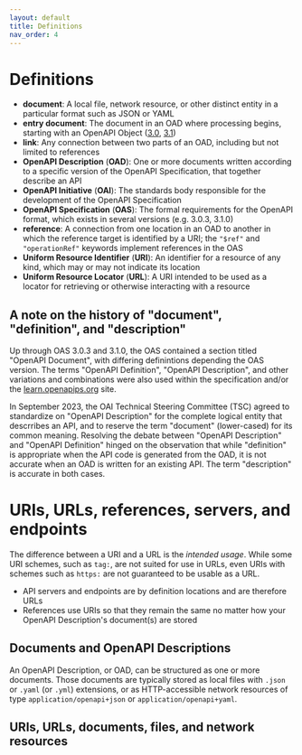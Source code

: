 ```yaml
---
layout: default
title: Definitions
nav_order: 4
---
```


# Definitions

- **document**: A local file, network resource, or other distinct entity in a particular format such as JSON or YAML
- **entry document**: The document in an OAD where processing begins, starting with an OpenAPI Object ([3.0](https://spec.openapis.org/oas/v3.0.3#openapi-object), [3.1](https://spec.openapis.org/oas/v3.1.0#openapi-object))
- **link**: Any connection between two parts of an OAD, including but not limited to references
- **OpenAPI Description** (**OAD**): One or more documents written according to a specific version of the OpenAPI Specification, that together describe an API
- **OpenAPI Initiative** (**OAI**): The standards body responsible for the development of the OpenAPI Specification
- **OpenAPI Specification** (**OAS**): The formal requirements for the OpenAPI format, which exists in several versions (e.g. 3.0.3, 3.1.0)
- **reference**: A connection from one location in an OAD to another in which the reference target is identified by a URI; the `"$ref"` and `"operationRef"` keywords implement references in the OAS
- **Uniform Resource Identifier** (**URI**): An identifier for a resource of any kind, which may or may not indicate its location
- **Uniform Resource Locator** (**URL**): A URI intended to be used as a locator for retrieving or otherwise interacting with a resource

## A note on the history of "document", "definition", and "description"

Up through OAS 3.0.3 and 3.1.0, the OAS contained a section titled "OpenAPI Document", with differing definintions depending the OAS version.  The terms "OpenAPI Definition", "OpenAPI Description", and other variations and combinations were also used within the specification and/or the [learn.openapips.org](learn.openapis.org) site.

In September 2023, the OAI Technical Steering Committee (TSC) agreed to standardize on "OpenAPI Description" for the complete logical entity that descrribes an API, and to reserve the term "document" (lower-cased) for its common meaning.  Resolving the debate between "OpenAPI Description" and "OpenAPI Definition" hinged on the observation that while "definition" is appropriate when the API code is generated from the OAD, it is not accurate when an OAD is written for an existing API.  The term "description" is accurate in both cases.

# URIs, URLs, references, servers, and endpoints

The difference between a URI and a URL is the _intended usage_.  While some URI schemes, such as `tag:`, are not suited for use in URLs, even URIs with schemes such as `https:` are not guaranteed to be usable as a URL.

* API servers and endpoints are by definition locations and are therefore URLs
* References use URIs so that they remain the same no matter how your OpenAPI Description's document(s) are stored


## Documents and OpenAPI Descriptions

An OpenAPI Description, or OAD, can be structured as one or more documents.  Those documents are typically stored as local files with `.json` or `.yaml` (or `.yml`) extensions, or as HTTP-accessible network resources of type `application/openapi+json` or `application/openapi+yaml`.

## URIs, URLs, documents, files, and network resources


